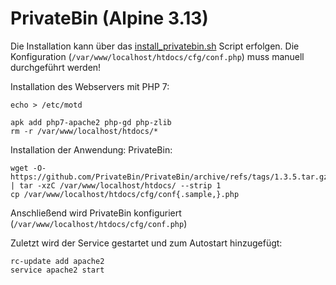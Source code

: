 # PrivateBin (Alpine 3.13)
Die Installation kann über das [install_privatebin.sh](./privatebin.sh) Script erfolgen. Die Konfiguration (`/var/www/localhost/htdocs/cfg/conf.php`) muss manuell durchgeführt werden!

Installation des Webservers mit PHP 7:
```shell
echo > /etc/motd

apk add php7-apache2 php-gd php-zlib
rm -r /var/www/localhost/htdocs/*
```

Installation der Anwendung: PrivateBin:
```shell
wget -O- https://github.com/PrivateBin/PrivateBin/archive/refs/tags/1.3.5.tar.gz | tar -xzC /var/www/localhost/htdocs/ --strip 1
cp /var/www/localhost/htdocs/cfg/conf{.sample,}.php
```

Anschließend wird PrivateBin konfiguriert (`/var/www/localhost/htdocs/cfg/conf.php`)

Zuletzt wird der Service gestartet und zum Autostart hinzugefügt:
```shell
rc-update add apache2
service apache2 start
```
